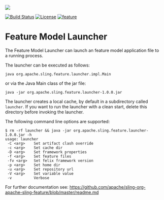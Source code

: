 [<img src="http://sling.apache.org/res/logos/sling.png"/>](http://sling.apache.org)

 [![Build Status](https://builds.apache.org/buildStatus/icon?job=sling-org-apache-sling-feature-launcher-1.8)](https://builds.apache.org/view/S-Z/view/Sling/job/sling-org-apache-sling-feature-launcher-1.8) [![License](https://img.shields.io/badge/License-Apache%202.0-blue.svg)](https://www.apache.org/licenses/LICENSE-2.0) [![feature](https://sling.apache.org/badges/group-feature.svg)](https://github.com/apache/sling-aggregator/blob/master/docs/groups/feature.md)

# Feature Model Launcher

The Feature Model Launcher can launch an feature model application file to a running process.

The launcher can be executed as follows:

```
java org.apache.sling.feature.launcher.impl.Main
```

or via the Java Main class of the jar file:
```
java -jar org.apache.sling.feature.launcher-1.0.0.jar
```

The launcher creates a local cache, by default in a subdirectory called `launcher`. If you want to run the launcher with a clean start, delete this directory before invoking the launcher.

The following command line options are supported:
```
$ rm -rf launcher && java -jar org.apache.sling.feature.launcher-1.0.0.jar -h
usage: launcher
 -C <arg>    Set artifact clash override
 -c <arg>    Set cache dir
 -D <arg>    Set framework properties
 -f <arg>    Set feature files
 -fv <arg>   Set felix framework version
 -p <arg>    Set home dir
 -u <arg>    Set repository url
 -V <arg>    Set variable value
 -v          Verbose
```


For further documentation see: https://github.com/apache/sling-org-apache-sling-feature/blob/master/readme.md
